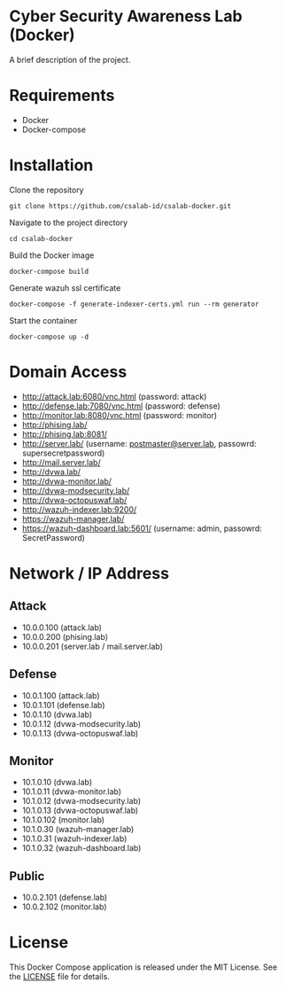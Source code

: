 # Cyber Security Awareness Lab (Docker)
A brief description of the project.

# Requirements
- Docker
- Docker-compose

# Installation
Clone the repository
```
git clone https://github.com/csalab-id/csalab-docker.git
```
Navigate to the project directory
```
cd csalab-docker
```
Build the Docker image
```
docker-compose build
```
Generate wazuh ssl certificate
```
docker-compose -f generate-indexer-certs.yml run --rm generator
```
Start the container
```
docker-compose up -d
```

# Domain Access
- http://attack.lab:6080/vnc.html (password: attack)
- http://defense.lab:7080/vnc.html (password: defense)
- http://monitor.lab:8080/vnc.html (password: monitor)
- http://phising.lab/
- http://phising.lab:8081/
- http://server.lab/ (username: postmaster@server.lab, passowrd: supersecretpassword)
- http://mail.server.lab/
- http://dvwa.lab/
- http://dvwa-monitor.lab/
- http://dvwa-modsecurity.lab/
- http://dvwa-octopuswaf.lab/
- http://wazuh-indexer.lab:9200/
- https://wazuh-manager.lab/
- https://wazuh-dashboard.lab:5601/ (username: admin, passowrd: SecretPassword)

# Network / IP Address

## Attack
- 10.0.0.100 (attack.lab)
- 10.0.0.200 (phising.lab)
- 10.0.0.201 (server.lab / mail.server.lab)

## Defense
- 10.0.1.100 (attack.lab)
- 10.0.1.101 (defense.lab)
- 10.0.1.10 (dvwa.lab)
- 10.0.1.12 (dvwa-modsecurity.lab)
- 10.0.1.13 (dvwa-octopuswaf.lab)

## Monitor
- 10.1.0.10 (dvwa.lab)
- 10.1.0.11 (dvwa-monitor.lab)
- 10.1.0.12 (dvwa-modsecurity.lab)
- 10.1.0.13 (dvwa-octopuswaf.lab)
- 10.1.0.102 (monitor.lab)
- 10.1.0.30 (wazuh-manager.lab)
- 10.1.0.31 (wazuh-indexer.lab)
- 10.1.0.32 (wazuh-dashboard.lab)

## Public
- 10.0.2.101 (defense.lab)
- 10.0.2.102 (monitor.lab)

# License
This Docker Compose application is released under the MIT License. See the [LICENSE](https://www.mit.edu/~amini/LICENSE.md) file for details.